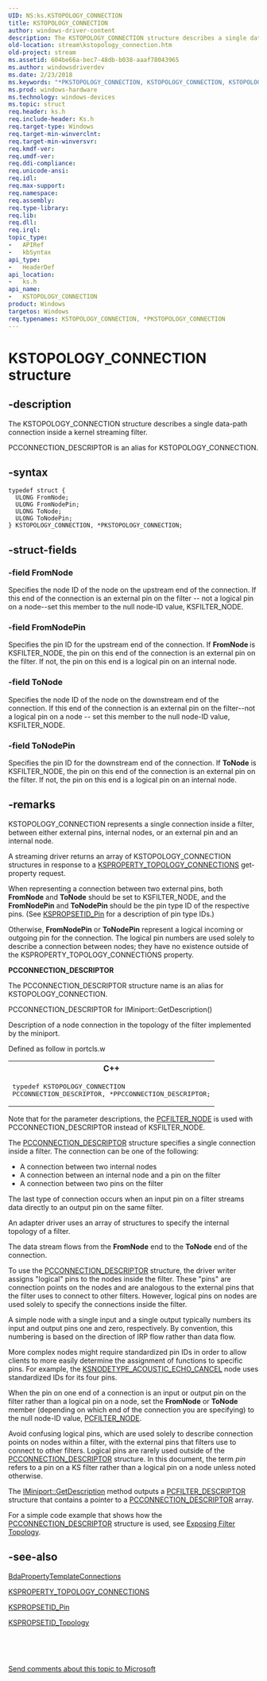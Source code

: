 ```yaml
---
UID: NS:ks.KSTOPOLOGY_CONNECTION
title: KSTOPOLOGY_CONNECTION
author: windows-driver-content
description: The KSTOPOLOGY_CONNECTION structure describes a single data-path connection inside a kernel streaming filter.
old-location: stream\kstopology_connection.htm
old-project: stream
ms.assetid: 604be66a-bec7-48db-b038-aaaf78043965
ms.author: windowsdriverdev
ms.date: 2/23/2018
ms.keywords: "*PKSTOPOLOGY_CONNECTION, KSTOPOLOGY_CONNECTION, KSTOPOLOGY_CONNECTION structure [Streaming Media Devices], PCCONNECTION_DESCRIPTOR, PCCONNECTION_DESCRIPTOR structure, PKSTOPOLOGY_CONNECTION, PKSTOPOLOGY_CONNECTION structure pointer [Streaming Media Devices], ks-struct_b688f291-7064-492b-8ab6-5f167941ebbf.xml, ks/KSTOPOLOGY_CONNECTION, ks/PKSTOPOLOGY_CONNECTION, stream.kstopology_connection"
ms.prod: windows-hardware
ms.technology: windows-devices
ms.topic: struct
req.header: ks.h
req.include-header: Ks.h
req.target-type: Windows
req.target-min-winverclnt: 
req.target-min-winversvr: 
req.kmdf-ver: 
req.umdf-ver: 
req.ddi-compliance: 
req.unicode-ansi: 
req.idl: 
req.max-support: 
req.namespace: 
req.assembly: 
req.type-library: 
req.lib: 
req.dll: 
req.irql: 
topic_type:
-	APIRef
-	kbSyntax
api_type:
-	HeaderDef
api_location:
-	ks.h
api_name:
-	KSTOPOLOGY_CONNECTION
product: Windows
targetos: Windows
req.typenames: KSTOPOLOGY_CONNECTION, *PKSTOPOLOGY_CONNECTION
---
```


# KSTOPOLOGY_CONNECTION structure


## -description


The KSTOPOLOGY_CONNECTION structure describes a single data-path connection inside a kernel streaming filter.

PCCONNECTION_DESCRIPTOR is an alias for KSTOPOLOGY_CONNECTION. 


## -syntax


````
typedef struct {
  ULONG FromNode;
  ULONG FromNodePin;
  ULONG ToNode;
  ULONG ToNodePin;
} KSTOPOLOGY_CONNECTION, *PKSTOPOLOGY_CONNECTION;
````


## -struct-fields




### -field FromNode

Specifies the node ID of the node on the upstream end of the connection. If this end of the connection is an external pin on the filter -- not a logical pin on a node--set this member to the null node-ID value, KSFILTER_NODE.


### -field FromNodePin

Specifies the pin ID for the upstream end of the connection. If <b>FromNode </b>is KSFILTER_NODE, the pin on this end of the connection is an external pin on the filter. If not, the pin on this end is a logical pin on an internal node.


### -field ToNode

Specifies the node ID of the node on the downstream end of the connection. If this end of the connection is an external pin on the filter--not a logical pin on a node -- set this member to the null node-ID value, KSFILTER_NODE.


### -field ToNodePin

Specifies the pin ID for the downstream end of the connection. If <b>ToNode</b> is KSFILTER_NODE, the pin on this end of the connection is an external pin on the filter. If not, the pin on this end is a logical pin on an internal node.


## -remarks



KSTOPOLOGY_CONNECTION represents a single connection inside a filter, between either external pins, internal nodes, or an external pin and an internal node.

A streaming driver returns an array of KSTOPOLOGY_CONNECTION structures in response to a <a href="https://msdn.microsoft.com/library/windows/hardware/ff565802">KSPROPERTY_TOPOLOGY_CONNECTIONS</a> get-property request.

When representing a connection between two external pins, both <b>FromNode</b> and <b>ToNode</b> should be set to KSFILTER_NODE, and the <b>FromNodePin</b> and <b>ToNodePin</b> should be the pin type ID of the respective pins. (See <a href="https://msdn.microsoft.com/library/windows/hardware/ff566584">KSPROPSETID_Pin</a> for a description of pin type IDs.)

Otherwise, <b>FromNodePin</b> or <b>ToNodePin</b> represent a logical incoming or outgoing pin for the connection. The logical pin numbers are used solely to describe a connection between nodes; they have no existence outside of the KSPROPERTY_TOPOLOGY_CONNECTIONS property.

<b>PCCONNECTION_DESCRIPTOR</b>

The PCCONNECTION_DESCRIPTOR structure name is an alias for KSTOPOLOGY_CONNECTION.

PCCONNECTION_DESCRIPTOR for IMiniport::GetDescription()
 

Description of a node connection in the topology of the filter implemented
 by the miniport.

Defined as follow in portcls.w

<div class="code"><span codelanguage="ManagedCPlusPlus"><table>
<tr>
<th>C++</th>
</tr>
<tr>
<td>
<pre>typedef KSTOPOLOGY_CONNECTION
PCCONNECTION_DESCRIPTOR, *PPCCONNECTION_DESCRIPTOR;</pre>
</td>
</tr>
</table></span></div>
Note that for the parameter descriptions, the <a href="https://msdn.microsoft.com/library/windows/hardware/ff537695">PCFILTER_NODE</a> is used with PCCONNECTION_DESCRIPTOR instead of KSFILTER_NODE.



The <a href="https://msdn.microsoft.com/library/windows/hardware/ff537688">PCCONNECTION_DESCRIPTOR</a> structure specifies a single connection inside a filter. The connection can be one of the following:

<ul>
<li>
A connection between two internal nodes

</li>
<li>
A connection between an internal node and a pin on the filter

</li>
<li>
A connection between two pins on the filter

</li>
</ul>
The last type of connection occurs when an input pin on a filter streams data directly to an output pin on the same filter.

An adapter driver uses an array of  structures to specify the internal topology of a filter.

The data stream flows from the <b>FromNode</b> end to the <b>ToNode</b> end of the connection.

To use the <a href="https://msdn.microsoft.com/library/windows/hardware/ff537688">PCCONNECTION_DESCRIPTOR</a> structure, the driver writer assigns "logical" pins to the nodes inside the filter. These "pins" are connection points on the nodes and are analogous to the external pins that the filter uses to connect to other filters. However, logical pins on nodes are used solely to specify the connections inside the filter.

A simple node with a single input and a single output typically numbers its input and output pins one and zero, respectively. By convention, this numbering is based on the direction of IRP flow rather than data flow.

More complex nodes might require standardized pin IDs in order to allow clients to more easily determine the assignment of functions to specific pins. For example, the <a href="https://msdn.microsoft.com/library/windows/hardware/ff537150">KSNODETYPE_ACOUSTIC_ECHO_CANCEL</a> node uses standardized IDs for its four pins.

When the pin on one end of a connection is an input or output pin on the filter rather than a logical pin on a node, set the <b>FromNode</b> or <b>ToNode</b> member (depending on which end of the connection you are specifying) to the null node-ID value, <a href="https://msdn.microsoft.com/library/windows/hardware/ff537695">PCFILTER_NODE</a>.

Avoid confusing logical pins, which are used solely to describe connection points on nodes within a filter, with the external pins that filters use to connect to other filters. Logical pins are rarely used outside of the <a href="https://msdn.microsoft.com/library/windows/hardware/ff537688">PCCONNECTION_DESCRIPTOR</a> structure. In this document, the term <i>pin</i> refers to a pin on a KS filter rather than a logical pin on a node unless noted otherwise.

The <a href="https://msdn.microsoft.com/library/windows/hardware/ff536765">IMiniport::GetDescription</a> method outputs a <a href="..\portcls\ns-portcls-__unnamed_struct_0cb6_9.md">PCFILTER_DESCRIPTOR</a> structure that contains a pointer to a <a href="https://msdn.microsoft.com/library/windows/hardware/ff537688">PCCONNECTION_DESCRIPTOR</a> array.

For a simple code example that shows how the <a href="https://msdn.microsoft.com/library/windows/hardware/ff537688">PCCONNECTION_DESCRIPTOR</a> structure is used, see <a href="https://msdn.microsoft.com/bf791f40-b2fb-48fe-8350-3b926db4ead7">Exposing Filter Topology</a>.




## -see-also

<a href="..\bdasup\nf-bdasup-bdapropertytemplateconnections.md">BdaPropertyTemplateConnections</a>



<a href="https://msdn.microsoft.com/library/windows/hardware/ff565802">KSPROPERTY_TOPOLOGY_CONNECTIONS</a>



<a href="https://msdn.microsoft.com/library/windows/hardware/ff566584">KSPROPSETID_Pin</a>



<a href="https://msdn.microsoft.com/library/windows/hardware/ff566598">KSPROPSETID_Topology</a>



 

 

<a href="mailto:wsddocfb@microsoft.com?subject=Documentation%20feedback [stream\stream]:%20KSTOPOLOGY_CONNECTION structure%20 RELEASE:%20(2/23/2018)&amp;body=%0A%0APRIVACY STATEMENT%0A%0AWe use your feedback to improve the documentation. We don't use your email address for any other purpose, and we'll remove your email address from our system after the issue that you're reporting is fixed. While we're working to fix this issue, we might send you an email message to ask for more info. Later, we might also send you an email message to let you know that we've addressed your feedback.%0A%0AFor more info about Microsoft's privacy policy, see http://privacy.microsoft.com/en-us/default.aspx." title="Send comments about this topic to Microsoft">Send comments about this topic to Microsoft</a>

